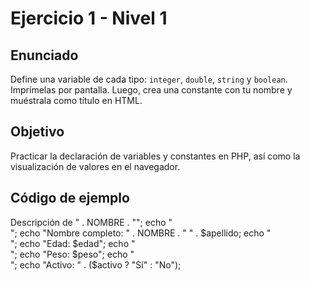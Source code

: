 # Ejercicio 1 - Nivel 1

## Enunciado

Define una variable de cada tipo: `integer`, `double`, `string` y `boolean`.  
Imprímelas por pantalla. Luego, crea una constante con tu nombre y muéstrala como título en HTML.

## Objetivo

Practicar la declaración de variables y constantes en PHP, así como la visualización de valores en el navegador.

## Código de ejemplo

<?php
$edad = 30;
$peso = 68.5;
$apellido = "Augusto";
$activo = true;

const NOMBRE = "Josep";

echo "<h2>Descripción de " . NOMBRE . "</h2>";
echo "<br>";
echo "Nombre completo: " . NOMBRE . " " . $apellido;
echo "<br>";
echo "Edad: $edad";
echo "<br>";
echo "Peso: $peso";
echo "<br>";
echo "Activo: " . ($activo ? "Sí" : "No");